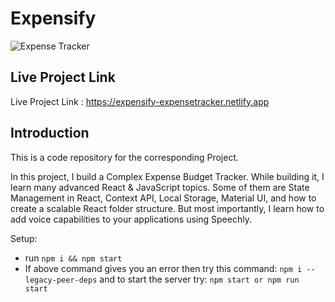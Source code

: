 # Expensify

![Expense Tracker](https://i.ibb.co/VJjj3Kp/Screenshot-2020-12-18-205600.png)

## Live Project Link
Live Project Link : https://expensify-expensetracker.netlify.app

## Introduction
This is a code repository for the corresponding Project.

In this project, I build a Complex Expense Budget Tracker. While building it, I learn many advanced React & JavaScript topics. Some of them are State Management in React, Context API, Local Storage, Material UI, and how to create a scalable React folder structure. But most importantly, I learn how to add voice capabilities to your applications using Speechly. 

Setup:
- run ```npm i && npm start```
- If above command gives you an error then try this command: ```npm i --legacy-peer-deps``` and to start the server try: ```npm start or npm run start```
